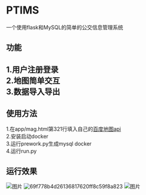 # PTIMS
一个使用flask和MySQL的简单的公交信息管理系统
## 功能
1.用户注册登录  
2.地图简单交互  
3.数据导入导出  
--------
## 使用方法  
1.在app/mag.html第321行填入自己的[百度地图api](https://developer.baidu.com/map/index.html)  
2.安装启动docker  
3.运行prework.py生成mysql docker  
4.运行run.py  
  
## 运行效果  
![图片](https://github.com/qbn-ing/ptims/assets/118869055/1adecfae-a5f5-43d0-b7a7-fb25e831cced)
![69f778b4d26136817620ff8c59f8a823](https://github.com/qbn-ing/ptims/assets/118869055/ba267224-7731-47a2-b243-895b2525e7d5)
![图片](https://github.com/qbn-ing/ptims/assets/118869055/6327a51b-c39b-47b6-8191-6f9d5a9b8201)
